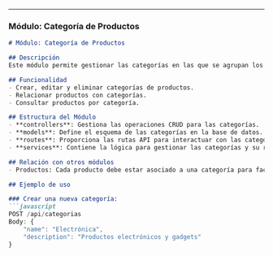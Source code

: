 
---

### Módulo: **Categoría de Productos**

```markdown
# Módulo: Categoría de Productos

## Descripción
Este módulo permite gestionar las categorías en las que se agrupan los productos de la tienda, facilitando la organización y la búsqueda de productos.

## Funcionalidad
- Crear, editar y eliminar categorías de productos.
- Relacionar productos con categorías.
- Consultar productos por categoría.

## Estructura del Módulo
- **controllers**: Gestiona las operaciones CRUD para las categorías.
- **models**: Define el esquema de las categorías en la base de datos.
- **routes**: Proporciona las rutas API para interactuar con las categorías.
- **services**: Contiene la lógica para gestionar las categorías y su relación con los productos.

## Relación con otros módulos
- Productos: Cada producto debe estar asociado a una categoría para facilitar su gestión.

## Ejemplo de uso

### Crear una nueva categoría:
```javascript
POST /api/categorias
Body: {
    "name": "Electrónica",
    "description": "Productos electrónicos y gadgets"
}

